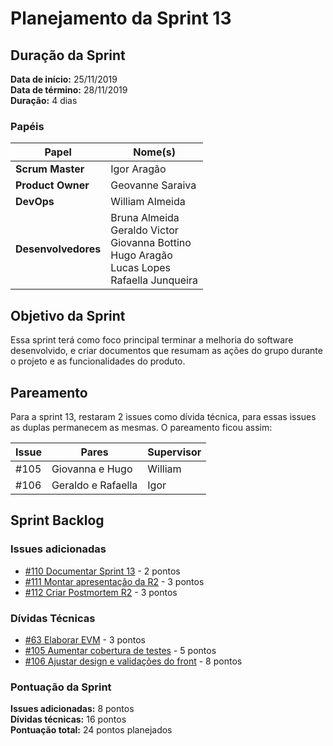 # Planejamento da Sprint 13

## Duração da Sprint

**Data de início:** 25/11/2019  
**Data de término:** 28/11/2019  
**Duração:** 4 dias  

### Papéis

|Papel|Nome(s)|
|--|--|
|**Scrum Master**|Igor Aragão|
|**Product Owner**|Geovanne Saraiva|
|**DevOps**|William Almeida|
|**Desenvolvedores**|Bruna Almeida </br> Geraldo Victor </br> Giovanna Bottino </br> Hugo Aragão </br> Lucas Lopes </br> Rafaella Junqueira|

## Objetivo da Sprint

Essa sprint terá como foco principal terminar a melhoria do software desenvolvido, e criar documentos que resumam as ações do grupo durante o projeto e as funcionalidades do produto.

## Pareamento

Para a sprint 13, restaram 2 issues como dívida técnica, para essas issues as duplas permanecem as mesmas. O pareamento ficou assim:

|Issue|Pares|Supervisor|
|---|---|---|
|#105|Giovanna e Hugo|William|
|#106|Geraldo e Rafaella|Igor|

## Sprint Backlog

### Issues adicionadas

- [#110 Documentar Sprint 13](https://github.com/fga-eps-mds/2019.2-FoodCare/issues/110) - 2 pontos
- [#111 Montar apresentação da R2](https://github.com/fga-eps-mds/2019.2-FoodCare/issues/111) - 3 pontos
- [#112 Criar Postmortem R2](https://github.com/fga-eps-mds/2019.2-FoodCare/issues/112) - 3 pontos

### Dívidas Técnicas

- [#63 Elaborar EVM](https://github.com/fga-eps-mds/2019.2-FoodCare/issues/63) - 3 pontos
- [#105 Aumentar cobertura de testes](https://github.com/fga-eps-mds/2019.2-FoodCare/issues/105) - 5 pontos
- [#106 Ajustar design e validações do front](https://github.com/fga-eps-mds/2019.2-FoodCare/issues/106) - 8 pontos

### Pontuação da Sprint

**Issues adicionadas:** 8 pontos  
**Dívidas técnicas:** 16 pontos  
**Pontuação total:** 24 pontos planejados  
